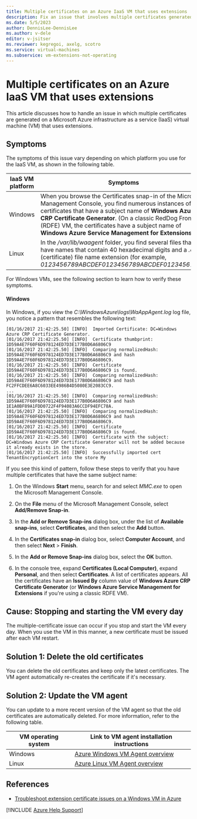 ```yaml
---
title: Multiple certificates on an Azure IaaS VM that uses extensions
description: Fix an issue that involves multiple certificates generated on an Azure infrastructure as a service virtual machine that uses extensions.
ms.date: 5/5/2023
author: DennisLee-DennisLee
ms.author: v-dele
editor: v-jsitser
ms.reviewer: kegregoi, axelg, scotro
ms.service: virtual-machines
ms.subservice: vm-extensions-not-operating
---
```

# Multiple certificates on an Azure IaaS VM that uses extensions

This article discusses how to handle an issue in which multiple certificates are generated on a Microsoft Azure infrastructure as a service (IaaS) virtual machine (VM) that uses extensions.

## Symptoms

The symptoms of this issue vary depending on which platform you use for the IaaS VM, as shown in the following table.

| IaaS VM platform | Symptoms |
|-|-|
| Windows | When you browse the Certificates snap-in of the Microsoft Management Console, you find numerous instances of certificates that have a subject name of **Windows Azure CRP Certificate Generator**. (On a classic RedDog Front End (RDFE) VM, the certificates have a subject name of **Windows Azure Service Management for Extensions**.) |
| Linux | In the */var/lib/waagent* folder, you find several files that have names that contain 40 hexadecimal digits and a *.crt* (certificate) file name extension (for example, *0123456789ABCDEF0123456789ABCDEF01234567.crt*). |

For Windows VMs, see the following section to learn how to verify these symptoms.

#### Windows

In Windows, if you view the *C:\\WindowsAzure\\logs\\WaAppAgent.log* log file, you notice a pattern that resembles the following text:

```output
[01/16/2017 21:42:25.50] [INFO]  Imported Certificate: DC=Windows Azure CRP Certificate Generator.
[01/16/2017 21:42:25.50] [INFO]  Certificate thumbprint: 1D59A4E7F60F6D978124ED7D3E177B0D6A6806C9
[01/16/2017 21:42:25.50] [INFO]  Comparing normalizedHash: 1D59A4E7F60F6D978124ED7D3E177B0D6A6806C9 and hash 1D59A4E7F60F6D978124ED7D3E177B0D6A6806C9.
[01/16/2017 21:42:25.50] [INFO]  Certificate 1D59A4E7F60F6D978124ED7D3E177B0D6A6806C9 is found.
[01/16/2017 21:42:25.50] [INFO]  Comparing normalizedHash: 1D59A4E7F60F6D978124ED7D3E177B0D6A6806C9 and hash FC2FFCDEE6A8C6033EE4986B4D5080E3E2083CC9.
...
[01/16/2017 21:42:25.50] [INFO]  Comparing normalizedHash: 1D59A4E7F60F6D978124ED7D3E177B0D6A6806C9 and hash 1E1A0BF89A1FDD0722F4F94083A6CCDF94EFC78A.
[01/16/2017 21:42:25.50] [INFO]  Comparing normalizedHash: 1D59A4E7F60F6D978124ED7D3E177B0D6A6806C9 and hash 1D59A4E7F60F6D978124ED7D3E177B0D6A6806C9.
[01/16/2017 21:42:25.50] [INFO]  Certificate 1D59A4E7F60F6D978124ED7D3E177B0D6A6806C9 is found.
[01/16/2017 21:42:25.50] [INFO]  Certificate with the subject: DC=Windows Azure CRP Certificate Generator will not be added because it already exists in the store.
[01/16/2017 21:42:25.50] [INFO]  Successfully imported cert TenantEncryptionCert into the store My
```

If you see this kind of pattern, follow these steps to verify that you have multiple certificates that have the same subject name:

1. On the Windows **Start** menu, search for and select *MMC.exe* to open the Microsoft Management Console.

1. On the **File** menu of the Microsoft Management Console, select **Add/Remove Snap-in**.

1. In the **Add or Remove Snap-ins** dialog box, under the list of **Available snap-ins**, select **Certificates**, and then select the **Add** button.

1. In the **Certificates snap-in** dialog box, select **Computer Account**, and then select **Next** > **Finish**.

1. In the **Add or Remove Snap-ins** dialog box, select the **OK** button.

1. In the console tree, expand **Certificates (Local Computer)**, expand **Personal**, and then select **Certificates**. A list of certificates appears. All the certificates have an **Issued By** column value of **Windows Azure CRP Certificate Generator** (or **Windows Azure Service Management for Extensions** if you're using a classic RDFE VM).

## Cause: Stopping and starting the VM every day

The multiple-certificate issue can occur if you stop and start the VM every day. When you use the VM in this manner, a new certificate must be issued after each VM restart.

## Solution 1: Delete the old certificates

You can delete the old certificates and keep only the latest certificates. The VM agent automatically re-creates the certificate if it's necessary.

## Solution 2: Update the VM agent

You can update to a more recent version of the VM agent so that the old certificates are automatically deleted. For more information, refer to the following table.

| VM operating system | Link to VM agent installation instructions                                          |
|---------------------|-------------------------------------------------------------------------------------|
| Windows             | [Azure Windows VM Agent overview](/azure/virtual-machines/extensions/agent-windows) |
| Linux               | [Azure Linux VM Agent overview](/azure/virtual-machines/extensions/agent-linux)     |

## References

- [Troubleshoot extension certificate issues on a Windows VM in Azure](./troubleshoot-extension-certificates-issues-windows-vm.md)

[!INCLUDE [Azure Help Support](../../includes/azure-help-support.md)]
